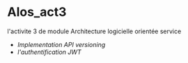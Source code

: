 # Alos_act3
l'activite 3 de module Architecture logicielle orientée service  
  - *Implementation API versioning*
  - *l'authentification JWT*
